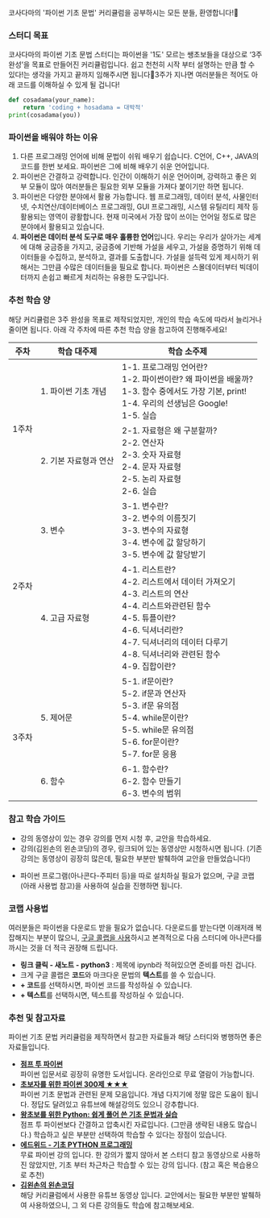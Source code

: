 코사다마의 '파이썬 기초 문법' 커리큘럼을 공부하시는 모든 분들, 환영합니다!🙌

### 스터디 목표
코사다마의 파이썬 기초 문법 스터디는 파이썬을 '1도' 모르는 쌩초보들을 대상으로 ‘3주 완성’을 목표로 만들어진 커리큘럼입니다. 쉽고 천천히 시작 부터 설명하는 만큼 할 수 있다!는 생각을 가지고 끝까지 임해주시면 됩니다💖3주가 지나면 여러분들은 적어도 아래 코드를 이해하실 수 있게 될 겁니다!
```python
def cosadama(your_name): 
	return 'coding + hosadama = 대박적' 
print(cosadama(you))
```

### 파이썬을 배워야 하는 이유
1.  다른 프로그래밍 언어에 비해 문법이 쉬워 배우기 쉽습니다. C언어, C++, JAVA의 코드를 한번 보세요. 파이썬은 그에 비해 배우기 쉬운 언어입니다.
2.  파이썬은 간결하고 강력합니다. 인간이 이해하기 쉬운 언어이며, 강력하고 좋은 외부 모듈이 많아 여러분들은 필요한 외부 모듈을 가져다 붙이기만 하면 됩니다.
3.  파이썬은 다양한 분야에서 활용 가능합니다. 웹 프로그래밍, 데이터 분석, 사물인터넷, 수치연산/데이터베이스 프로그래밍, GUI 프로그래밍, 시스템 유틸리티 제작 등 활용되는 영역이 광활합니다. 현재 미국에서 가장 많이 쓰이는 언어일 정도로 많은 분야에서 활용되고 있습니다.
4.  **파이썬은 데이터 분석 도구로 매우 훌륭한 언어**입니다. 우리는 우리가 살아가는 세계에 대해 궁금증을 가지고, 궁금증에 기반해 가설을 세우고, 가설을 증명하기 위해 데이터들을 수집하고, 분석하고, 결과를 도출합니다. 가설을 설득력 있게 제시하기 위해서는 그만큼 수많은 데이터들을 필요로 합니다. 파이썬은 스몰데이터부터 빅데이터까지 손쉽고 빠르게 처리하는 유용한 도구입니다.

### 추천 학습 양
해당 커리큘럼은 3주 완성을 목표로 제작되었지만, 개인의 학습 속도에 따라서 늘리거나 줄이면 됩니다. 아래 각 주차에 따른 추천 학습 양을 참고하여 진행해주세요!
<table> 
<thead> 
<tr>  
<th>주차</th> 
<th>학습 대주제</th>  
<th>학습 소주제</th>  
</tr>  
</thead> 
<tbody>  
<tr> 
<td rowspan=2>1주차</td>  
<td>1. 파이썬 기초 개념</td> 
<td> 
1-1. 프로그래밍 언어란?<br> 
1-2. 파이썬이란? 왜 파이썬을 배울까?<br>
1-3. 함수 중에서도 가장 기본, print! <br>
1-4. 우리의 선생님은 Google! <br>
1-5. 실습
</td> 
</tr> 
<tr> 
<td>2. 기본 자료형과 연산</td> 
<td> 
2-1. 자료형은 왜 구분할까?<br> 
2-2. 연산자<br>
2-3. 숫자 자료형 <br>
2-4. 문자 자료형 <br>
2-5. 논리 자료형 <br>
2-6. 실습
</td>
</tr>  
<tr>  
<td rowspan=2>2주차</td> 
<td>3. 변수</td> 
<td> 
3-1. 변수란?<br> 
3-2. 변수의 이름짓기<br>
3-3. 변수의 자료형<br>
3-4. 변수에 값 할당하기<br>
3-5. 변수에 값 할당받기<br>
</td>
</tr>  
<tr>  
<td>4. 고급 자료형</td>
<td> 
4-1. 리스트란?<br> 
4-2. 리스트에서 데이터 가져오기<br>
4-3. 리스트의 연산<br>
4-4. 리스트와관련된 함수<br>
4-5. 튜플이란?<br>
4-6. 딕셔너리란? <br>
4-7. 딕셔너리의 데이터 다루기 <br>
4-8. 딕셔너리와 관련된 함수 <br>
4-9. 집합이란?
</td>
</tr>  
<tr>  
<td rowspan=2>3주차</td> 
<td>5. 제어문</td> 
<td> 
5-1. if문이란?<br> 
5-2. if문과 연산자 <br>
5-3. if문 유의점 <br>
5-4. while문이란?<br>
5-5. while문 유의점<br>
5-6. for문이란?<br>
5-7. for문 응용
</td>
</tr>  
<tr>  
<td>6. 함수</td>
<td> 
6-1. 함수란? <br> 
6-2. 함수 만들기<br>
6-3. 변수의 범위
</td>
</tr>  
</tbody> 
</table>

### 참고 학습 가이드
* 강의 동영상이 있는 경우 강의를 먼저 시청 후, 교안을 학습하세요.
* 강의(김왼손의 왼손코딩)의 경우, 링크되어 있는 동영상만 시청하시면 됩니다. (기존 강의는 동영상이 굉장히 많은데, 필요한 부분만 발췌하여 교안을 만들었습니다!)
-   파이썬 프로그램(아나콘다-주피터 등)을 따로 설치하실 필요가 없으며, 구글 코랩 (아래 사용법 참고)을 사용하여 실습을 진행하면 됩니다.

### 코랩 사용법
여러분들은 파이썬을 다운로드 받을 필요가 없습니다. 다운로드를 받는다면 이래저래 복잡해지는 부분이 많으니, [구글 콜랩을 사용](https://colab.research.google.com/)하시고 본격적으로 다음 스터디에 아나콘다를 까시는 것을 더 적극 권장해 드립니다.

-   **링크 클릭 - 새노트 - python3** : 제목에 ipynb라 적혀있으면 준비를 마친 겁니다.
-   크게 구글 콜랩은 **코드**와 마크다운 문법의 **텍스트**를 쓸 수 있습니다.
-   **+ 코드**를 선택하시면, 파이썬 코드를 작성하실 수 있습니다.
-   **+ 텍스트**를 선택하시면, 텍스트를 작성하실 수 있습니다.

### 추천 및 참고자료
파이썬 기초 문법 커리큘럼을 제작하면서 참고한 자료들과 해당 스터디와 병행하면 좋은 자료들입니다.

* [**점프 투 파이썬**](https://wikidocs.net/book/1)     
    파이썬 입문서로 굉장히 유명한 도서입니다. 온라인으로 무료 열람이 가능합니다.
* [**초보자를 위한 파이썬 300제 ★★★**](https://wikidocs.net/book/922)        
	파이썬 기초 문법과 관련된 문제 모음입니다. 개념 다지기에 정말 많은 도움이 됩니다. 정답도 달려있고 유튜브에 해설강의도 있으니 강추합니다.
* [**왕초보를 위한 Python: 쉽게 풀어 쓴 기초 문법과 실습**](https://wikidocs.net/book/2https://wikidocs.net/book/2)    
    점프 투 파이썬보다 간결하고 압축시킨 자료입니다. (그만큼 생략된 내용도 많습니다.) 학습하고 싶은 부분만 선택하여 학습할 수 있다는 장점이 있습니다.
* [**에드위드 - 기초 PYTHON 프로그래밍**](https://www.edwith.org/sogang_python)     
    무료 파이썬 강의 입니다. 한 강의가 짧지 않아서 본 스터디 참고 동영상으로 사용하진 않았지만, 기초 부터 차근차근 학습할 수 있는 강의 입니다. (참고 혹은 복습용으로 추천)
* [**김왼손의 왼손코딩**](https://www.youtube.com/watch?v=c2mpe9Xcp0I&list=PLGPF8gvWLYyrkF85itdBHaOLSVbtdzBww&index=1)     
	  해당 커리큘럼에서 사용한 유튜브 동영상 입니다. 교안에서는 필요한 부분만 발췌하여 사용하였으니, 그 외 다른 강의들도 학습에 참고해보세요. 
